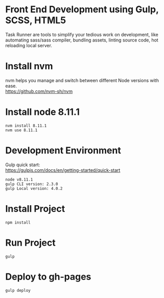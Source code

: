 # Front End Development using Gulp, SCSS, HTML5
Task Runner are tools to simplify your tedious work on development, like automating sass/sass compiler, bundling assets, linting source code, hot reloading local server. 

# Install nvm
nvm helps you manage and switch between different Node versions with ease.<br/>
https://github.com/nvm-sh/nvm


# Install node 8.11.1
```
nvm install 8.11.1
nvm use 8.11.1
```

# Development Environment

Gulp quick start:<br/>
https://gulpjs.com/docs/en/getting-started/quick-start

```
node v8.11.1
gulp CLI version: 2.3.0
gulp Local version: 4.0.2
```

# Install Project
```
npm install
```


# Run Project
```
gulp
```


# Deploy to gh-pages
```
gulp deploy
```